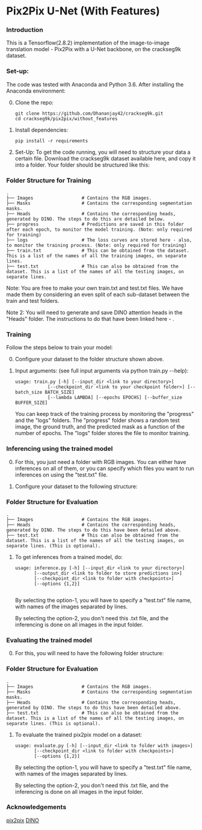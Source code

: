 # Pix2Pix U-Net (With Features)

### Introduction
This is a Tensorflow(2.8.2) implementation of the image-to-image translation model - Pix2Pix with a U-Net backbone, on the crackseg9k dataset.

### Set-up:
The code was tested with Anaconda and Python 3.6. After installing the Anaconda environment:

0. Clone the repo:
    ```Shell
    git clone https://github.com/Dhananjay42/crackseg9k.git
    cd crackseg9k/pix2pix/without_features
    ```

1. Install dependencies:

    ```Shell
    pip install -r requirements
    ```

2. Set-Up: To get the code running, you will need to structure your data a certain file. Download the crackseg9k dataset available here, and copy it into a folder. Your folder should be structured like this:

### Folder Structure for Training
    .
    ├── Images                  # Contains the RGB images.
    ├── Masks                   # Contains the corresponding segmentation masks.
    ├── Heads                   # Contains the corresponding heads, generated by DINO. The steps to do this are detailed below. 
    ├── progress                # Predictions are saved in this folder after each epoch, to monitor the model training. (Note: only required for training)
    ├── logs                    # The loss curves are stored here - also, to monitor the training process. (Note: only required for training) 
    ├── train.txt               # This can be obtained from the dataset. This is a list of the names of all the training images, on separate lines. 
    ├── test.txt                # This can also be obtained from the dataset. This is a list of the names of all the testing images, on separate lines. 

Note: You are free to make your own train.txt and test.txt files. We have made them by considering an even split of each sub-dataset between the train and test folders.

Note 2: You will need to generate and save DINO attention heads in the "Heads" folder. The instructions to do that have been linked here - .

### Training
Follow the steps below to train your model:

0. Configure your dataset to the folder structure shown above. 

1. Input arguments: (see full input arguments via python train.py --help):
    ```Shell
    usage: train.py [-h] [--input_dir <link to your directory>]
                [--checkpoint_dir <link to your checkpoint folder>] [--batch_size BATCH_SIZE]
                [--lambda LAMBDA] [--epochs EPOCHS] [--buffer_size BUFFER_SIZE]

    ```
    You can keep track of the training process by monitoring the "progress" and the "logs" folders. The "progress" folder shows a random test image, the ground truth, and the predicted mask as a function of the number of epochs. The "logs" folder stores the file to monitor training. 

### Inferencing using the trained model

0. For this, you just need a folder with RGB images. You can either have inferences on all of them, or you can specify which files you want to run inferences on using the "test.txt" file. 

1. Configure your dataset to the following structure:

### Folder Structure for Evaluation
    .
    ├── Images                  # Contains the RGB images.
    ├── Heads                   # Contains the corresponding heads, generated by DINO. The steps to do this have been detailed above.
    ├── test.txt                # This can also be obtained from the dataset. This is a list of the names of all the testing images, on separate lines. (This is optional).

1. To get inferences from a trained model, do:
    ```Shell
    usage: inference.py [-h] [--input_dir <link to your directory>] 
           [--output_dir <link to folder to store predictions in>] 
           [--checkpoint_dir <link to folder with checkpoints>]
           [--options {1,2}]
  
    ```
    By selecting the option-1, you will have to specify a "test.txt" file name, with names of the images separated by lines.
    
    By selecting the option-2, you don't need this .txt file, and the inferencing is done on all images in the input folder. 

### Evaluating the trained model 

0. For this, you will need to have the following folder structure:
   
### Folder Structure for Evaluation
    .
    ├── Images                  # Contains the RGB images.
    ├── Masks                   # Contains the corresponding segmentation masks. 
    ├── Heads                   # Contains the corresponding heads, generated by DINO. The steps to do this have been detailed above.
    ├── test.txt                # This can also be obtained from the dataset. This is a list of the names of all the testing images, on separate lines. (This is optional).

1. To evaluate the trained pix2pix model on a dataset:
    ```Shell
    usage: evaluate.py [-h] [--input_dir <link to folder with images>] 
           [--checkpoint_dir <link to folder with checkpoints>]
           [--options {1,2}]
    ```
    
    By selecting the option-1, you will have to specify a "test.txt" file name, with names of the images separated by lines.
    
    By selecting the option-2, you don't need this .txt file, and the inferencing is done on all images in the input folder. 
    
### Acknowledgements
[pix2pix](https://colab.research.google.com/github/tensorflow/docs/blob/master/site/en/tutorials/generative/pix2pix.ipynb)
[DINO](https://github.com/facebookresearch/dino)
